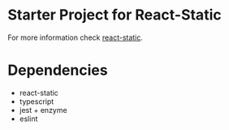 # Starter Project for React-Static

For more information check [react-static](https://github.com/react-static/react-static).

# Dependencies

- react-static
- typescript
- jest + enzyme
- eslint
